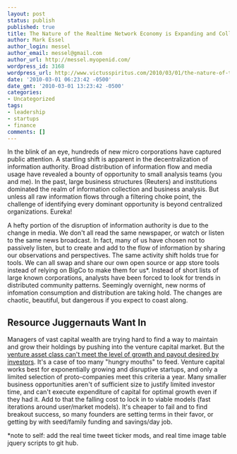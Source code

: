 ```yaml
---
layout: post
status: publish
published: true
title: The Nature of the Realtime Network Economy is Expanding and Collapsing Opportunities
author: Mark Essel
author_login: messel
author_email: messel@gmail.com
author_url: http://messel.myopenid.com/
wordpress_id: 3168
wordpress_url: http://www.victusspiritus.com/2010/03/01/the-nature-of-the-realtime-network-economy-is-expanding-and-collapsing-opportunities/
date: '2010-03-01 06:23:42 -0500'
date_gmt: '2010-03-01 13:23:42 -0500'
categories:
- Uncategorized
tags:
- leadership
- startups
- finance
comments: []
---
```

<p>In the blink of an eye, hundreds of new micro corporations have captured public attention. A startling shift is apparent in the decentralization of information authority. Broad distribution of information flow and media usage have revealed a bounty of opportunity to small analysis teams (you and me).  In the past, large business structures (Reuters) and institutions dominated the realm of information collection and business analysis. But unless all raw information flows through a filtering choke point, the challenge of identifying every dominant opportunity is beyond centralized organizations. Eureka!</p>
<p>A hefty portion of the disruption of information authority is due to the change in media. We don't all read the same newspaper, or watch or listen to the same news broadcast. In fact, many of us have chosen not to passively listen, but to create and add to the flow of information by sharing our observations and perspectives. The same activity shift holds true for tools. We can all swap and share our own open source or app store tools instead of relying on BigCo to make them for us*. Instead of short lists of large known corporations, analysts have been forced to look for trends in distributed community patterns. Seemingly overnight, new norms of infomation consumption and distribution are taking hold. The changes are chaotic, beautiful, but dangerous if you expect to coast along. </p>
<h2>Resource Juggernauts Want In</h2>
<p>Managers of vast capital wealth are trying hard to find a way to maintain and grow their holdings by pushing into the venture capital market. But the <a href="http://www.avc.com/a_vc/2009/04/the-venture-capital-math-problem.html">venture asset class can't meet the level of growth and payout desired by investors</a>. It's a case of too many "hungry mouths" to feed. Venture capital works best for exponentially growing and disruptive startups, and only a limited selection of proto-companies meet this criteria a year. Many smaller business opportunities aren't of sufficient size to justify limited investor time, and can't execute expenditure of capital for optimal growth even if they had it. Add to that the falling cost to lock in to viable models (fast iterations around user/market models). It's cheaper to fail and to find breakout success, so many founders are setting terms in their favor, or getting by with seed/family funding and savings/day job.           </p>
<p>*note to self: add the real time tweet ticker mods, and real time image table jquery scripts to git hub. </p>
